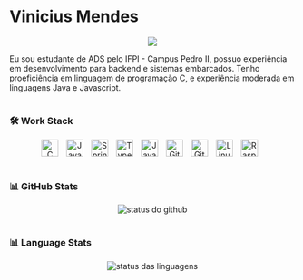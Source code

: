 # Vinicius Mendes

<p align="center">
  <img src="https://readme-typing-svg.herokuapp.com/?color=FFFFFF&size=35&center=true&vCenter=true&width=1000&lines=Um+mero+estudante+de+programação" />
</p>

Eu sou estudante de ADS pelo IFPI - Campus Pedro II, possuo experiência em desenvolvimento para backend e sistemas embarcados. Tenho proeficiência em linguagem de programação C, e experiência moderada em linguagens Java e Javascript. 

#

### 🛠 **Work Stack**
<p align="center">
  <img alt="C" width="30px" style="padding-right:10px;" src="https://cdn.jsdelivr.net/gh/devicons/devicon/icons/c/c-original.svg" />
  <img alt="Java" width="30px" style="padding-right:10px;" src="https://cdn.jsdelivr.net/gh/devicons/devicon/icons/java/java-original.svg"/> 
  <img alt="Spring" width="30px" style="padding-right:10px;" src="https://cdn.jsdelivr.net/gh/devicons/devicon/icons/spring/spring-original.svg"/>
  <img alt="TypeScript" width="30px" style="padding-right:10px;" src="https://cdn.jsdelivr.net/gh/devicons/devicon/icons/typescript/typescript-plain.svg" />
  <img alt="JavaScript" width="30px" style="padding-right:10px;" src="https://cdn.jsdelivr.net/gh/devicons/devicon/icons/javascript/javascript-plain.svg" />
  <img alt="Git" width="30px" style="padding-right:10px;" src="https://cdn.jsdelivr.net/gh/devicons/devicon/icons/git/git-original.svg" />
  <img alt="GitHub" width="30px" style="padding-right:10px;" src="https://cdn.jsdelivr.net/gh/devicons/devicon/icons/github/github-original.svg" />
  <img alt="Linux" width="30px" style="padding-right:10px;" src="https://cdn.jsdelivr.net/gh/devicons/devicon/icons/linux/linux-original.svg" />
  <img alt="Raspberry" width="30px" style="padding-right:10px;" src="https://cdn.jsdelivr.net/gh/devicons/devicon/icons/raspberrypi/raspberrypi-original.svg" />
</p>

#

### 📊 **GitHub Stats**

<p align="center"> 
  <img alt="status do github" src="https://github-readme-stats.vercel.app/api?username=SwagMessiah02&show_icons=true&theme=tokyonight"/>
</p>

#

### 📊 **Language Stats**

<p align="center"> 
  <img alt="status das linguagens" src="https://github-readme-stats.vercel.app/api/top-langs/?username=SwagMessiah02&count=8&theme=tokyonight&layout=pie"/>
</p>

#

